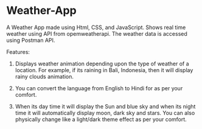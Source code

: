 # Weather-App

A Weather App made using Html, CSS, and JavaScript. Shows real time weather using API from opemweatherapi. The weather data is accessed using Postman API.

Features:

1. Displays weather animation depending upon the type of weather of a location. For example, if its raining in Bali, Indonesia, then it will display rainy clouds animation.

2. You can convert the language from English to Hindi for as per your comfort.

3. When its day time it will display the Sun and blue sky and when its night time it will automatically display moon, dark sky and stars. You can also physically change like a light/dark theme effect as per your comfort.
